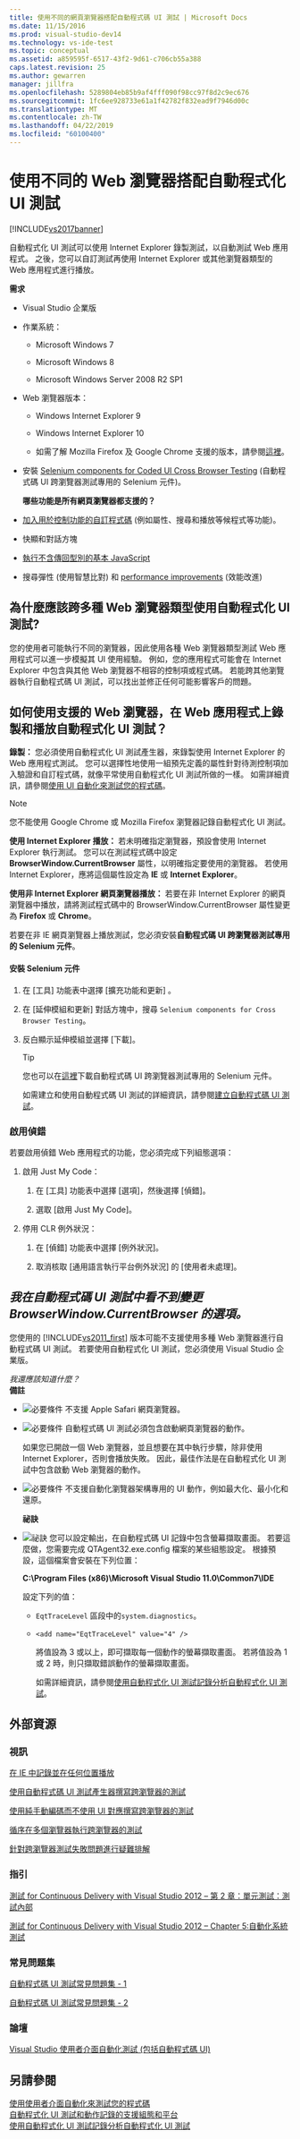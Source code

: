 ```yaml
---
title: 使用不同的網頁瀏覽器搭配自動程式碼 UI 測試 | Microsoft Docs
ms.date: 11/15/2016
ms.prod: visual-studio-dev14
ms.technology: vs-ide-test
ms.topic: conceptual
ms.assetid: a859595f-6517-43f2-9d61-c706cb55a388
caps.latest.revision: 25
ms.author: gewarren
manager: jillfra
ms.openlocfilehash: 5289804eb85b9af4fff090f98cc97f8d2c9ec676
ms.sourcegitcommit: 1fc6ee928733e61a1f42782f832ead9f7946d00c
ms.translationtype: MT
ms.contentlocale: zh-TW
ms.lasthandoff: 04/22/2019
ms.locfileid: "60100400"
---
```

# <a name="using-different-web-browsers-with-coded-ui-tests"></a>使用不同的 Web 瀏覽器搭配自動程式化 UI 測試
[!INCLUDE[vs2017banner](../includes/vs2017banner.md)]

自動程式化 UI 測試可以使用 Internet Explorer 錄製測試，以自動測試 Web 應用程式。 之後，您可以自訂測試再使用 Internet Explorer 或其他瀏覽器類型的 Web 應用程式進行播放。  
  
 **需求**  
  
- Visual Studio 企業版  
  
- 作業系統：  
  
  - Microsoft Windows 7  
  
  - Microsoft Windows 8  
  
  - Microsoft Windows Server 2008 R2 SP1  
  
- Web 瀏覽器版本：  
  
  - Windows Internet Explorer 9  
  
  - Windows Internet Explorer 10  
  
  - 如需了解 Mozilla Firefox 及 Google Chrome 支援的版本，請參閱[這裡](http://visualstudiogallery.msdn.microsoft.com/11cfc881-f8c9-4f96-b303-a2780156628d/)。  
  
- 安裝 [Selenium components for Coded UI Cross Browser Testing](http://visualstudiogallery.msdn.microsoft.com/11cfc881-f8c9-4f96-b303-a2780156628d/) (自動程式碼 UI 跨瀏覽器測試專用的 Selenium 元件)。  
  
  **哪些功能是所有網頁瀏覽器都支援的？**  
  
- [加入用於控制功能的自訂程式碼](http://blogs.msdn.com/b/visualstudioalm/archive/2012/12/10/coded-ui-test-configuring-search-properties-while-recording-on-internet-explorer.aspx) (例如屬性、搜尋和播放等候程式等功能)。  
  
- 快顯和對話方塊  
  
- [執行不含傳回型別的基本 JavaScript](http://blogs.msdn.com/b/visualstudioalm/archive/2013/01/18/introducing-jscript-execution-on-internetexplorer-and-crossbrowser-in-coded-ui-test.aspx)  
  
- 搜尋彈性 (使用智慧比對) 和 [performance improvements](http://blogs.msdn.com/b/visualstudioalm/archive/2012/02/01/guidelines-on-improving-performance-of-coded-ui-test-playback.aspx) (效能改進)  
  
## <a name="why-should-i-use-coded-ui-tests-across-multiple-web-browser-types"></a>為什麼應該跨多種 Web 瀏覽器類型使用自動程式化 UI 測試?  
 您的使用者可能執行不同的瀏覽器，因此使用各種 Web 瀏覽器類型測試 Web 應用程式可以進一步模擬其 UI 使用經驗。 例如，您的應用程式可能會在 Internet Explorer 中包含與其他 Web 瀏覽器不相容的控制項或程式碼。 若能跨其他瀏覽器執行自動程式碼 UI 測試，可以找出並修正任何可能影響客戶的問題。  
  
## <a name="how-do-i-record-and-play-back-coded-ui-tests-on-web-applications-using-the-supported-web-browsers"></a>如何使用支援的 Web 瀏覽器，在 Web 應用程式上錄製和播放自動程式化 UI 測試？  
 **錄製：** 您必須使用自動程式化 UI 測試產生器，來錄製使用 Internet Explorer 的 Web 應用程式測試。 您可以選擇性地使用一組預先定義的屬性針對待測控制項加入驗證和自訂程式碼，就像平常使用自動程式化 UI 測試所做的一樣。 如需詳細資訊，請參閱[使用 UI 自動化來測試您的程式碼](../test/use-ui-automation-to-test-your-code.md)。  
  
> [!NOTE]
>  您不能使用 Google Chrome 或 Mozilla Firefox 瀏覽器記錄自動程式化 UI 測試。  
  
 **使用 Internet Explorer 播放：** 若未明確指定瀏覽器，預設會使用 Internet Explorer 執行測試。 您可以在測試程式碼中設定 **BrowserWindow.CurrentBrowser** 屬性，以明確指定要使用的瀏覽器。 若使用 Internet Explorer，應將這個屬性設定為 **IE** 或 **Internet Explorer**。  
  
 **使用非 Internet Explorer 網頁瀏覽器播放：** 若要在非 Internet Explorer 的網頁瀏覽器中播放，請將測試程式碼中的 BrowserWindow.CurrentBrowser 屬性變更為 **Firefox** 或 **Chrome**。  
  
 若要在非 IE 網頁瀏覽器上播放測試，您必須安裝**自動程式碼 UI 跨瀏覽器測試專用的 Selenium 元件**。  
  
#### <a name="installing-selenium-components"></a>安裝 Selenium 元件  
  
1. 在 [工具]  功能表中選擇 [擴充功能和更新] 。  
  
2. 在 [延伸模組和更新] 對話方塊中，搜尋 `Selenium components for Cross Browser Testing`。  
  
3. 反白顯示延伸模組並選擇 [下載]。  
  
   > [!TIP]
   >  您也可以在[這裡](http://visualstudiogallery.msdn.microsoft.com/11cfc881-f8c9-4f96-b303-a2780156628d/)下載自動程式碼 UI 跨瀏覽器測試專用的 Selenium 元件。  
  
   如需建立和使用自動程式碼 UI 測試的詳細資訊，請參閱[建立自動程式碼 UI 測試](../test/use-ui-automation-to-test-your-code.md#VerifyingCodeUsingCUITCreate)。  
  
### <a name="enable-debugging"></a>啟用偵錯  
 若要啟用偵錯 Web 應用程式的功能，您必須完成下列組態選項：  
  
1. 啟用 Just My Code：  
  
    1. 在 [工具] 功能表中選擇 [選項]，然後選擇 [偵錯]。  
  
    2. 選取 [啟用 Just My Code]。  
  
2. 停用 CLR 例外狀況：  
  
    1. 在 [偵錯] 功能表中選擇 [例外狀況]。  
  
    2. 取消核取 [通用語言執行平台例外狀況] 的 [使用者未處理]。  
  
## <a name="generate"></a> *我在自動程式碼 UI 測試中看不到變更 BrowserWindow.CurrentBrowser 的選項。*  
 您使用的 [!INCLUDE[vs2011_first](../includes/vs2011-first-md.md)] 版本可能不支援使用多種 Web 瀏覽器進行自動程式碼 UI 測試。 若要使用自動程式化 UI 測試，您必須使用 Visual Studio 企業版。  
  
 *我還應該知道什麼？*  
 **備註**  
  
- ![必要條件](../test/media/prereq.png "Prereq") 不支援 Apple Safari 網頁瀏覽器。  
  
- ![必要條件](../test/media/prereq.png "Prereq") 自動程式碼 UI 測試必須包含啟動網頁瀏覽器的動作。  
  
   如果您已開啟一個 Web 瀏覽器，並且想要在其中執行步驟，除非使用 Internet Explorer，否則會播放失敗。 因此，最佳作法是在自動程式化 UI 測試中包含啟動 Web 瀏覽器的動作。  
  
- ![必要條件](../test/media/prereq.png "Prereq") 不支援自動化瀏覽器架構專用的 UI 動作，例如最大化、最小化和還原。  
  
  **祕訣**  
  
- ![祕訣](../test/media/tip.png "祕訣") 您可以設定輸出，在自動程式碼 UI 記錄中包含螢幕擷取畫面。 若要這麼做，您需要完成 QTAgent32.exe.config 檔案的某些組態設定。 根據預設，這個檔案會安裝在下列位置：  
  
   **C:\Program Files (x86)\Microsoft Visual Studio 11.0\Common7\IDE**  
  
   設定下列的值：  
  
  - `EqtTraceLevel` 區段中的`system.diagnostics`。  
  
  - `<add name="EqtTraceLevel" value="4" />`  
  
     將值設為 3 或以上，即可擷取每一個動作的螢幕擷取畫面。 若將值設為 1 或 2 時，則只擷取錯誤動作的螢幕擷取畫面。  
  
    如需詳細資訊，請參閱[使用自動程式化 UI 測試記錄分析自動程式化 UI 測試](../test/analyzing-coded-ui-tests-using-coded-ui-test-logs.md)。  
  
## <a name="external-resources"></a>外部資源  
  
### <a name="videos"></a>視訊  
 [在 IE 中記錄並在任何位置播放](https://skydrive.live.com/redir?resid=AE5CD7309CCCC43C!183&authkey=!ANqaLtCZbtJrImU)  
  
 [使用自動程式碼 UI 測試產生器撰寫跨瀏覽器的測試](https://skydrive.live.com/redir?resid=AE5CD7309CCCC43C!184&authkey=!AKG8CSow_qmeTq8)  
  
 [使用純手動編碼而不使用 UI 對應撰寫跨瀏覽器的測試](https://skydrive.live.com/redir?resid=AE5CD7309CCCC43C!186&authkey=!AJaEvxJnsefyAT4)  
  
 [循序在多個瀏覽器執行跨瀏覽器的測試](https://skydrive.live.com/redir?resid=AE5CD7309CCCC43C!187&authkey=!ADI8eCQkxHnpOR8)  
  
 [針對跨瀏覽器測試失敗問題進行疑難排解](https://skydrive.live.com/redir?resid=AE5CD7309CCCC43C!182&authkey=!AEpS48i295B49FI)  
  
### <a name="guidance"></a>指引  
 [測試 for Continuous Delivery with Visual Studio 2012 – 第 2 章：單元測試：測試內部](http://go.microsoft.com/fwlink/?LinkID=255188)  
  
 [測試 for Continuous Delivery with Visual Studio 2012 – Chapter 5:自動化系統測試](http://go.microsoft.com/fwlink/?LinkID=255196)  
  
### <a name="faq"></a>常見問題集  
 [自動程式碼 UI 測試常見問題集 - 1](http://go.microsoft.com/fwlink/?LinkID=230576)  
  
 [自動程式碼 UI 測試常見問題集 - 2](http://go.microsoft.com/fwlink/?LinkID=230578)  
  
### <a name="forum"></a>論壇  
 [Visual Studio 使用者介面自動化測試 (包括自動程式碼 UI)](http://go.microsoft.com/fwlink/?LinkID=224497)  
  
## <a name="see-also"></a>另請參閱  
 [使用使用者介面自動化來測試您的程式碼](../test/use-ui-automation-to-test-your-code.md)   
 [自動程式化 UI 測試和動作記錄的支援組態和平台](../test/supported-configurations-and-platforms-for-coded-ui-tests-and-action-recordings.md)   
 [使用自動程式化 UI 測試記錄分析自動程式化 UI 測試](../test/analyzing-coded-ui-tests-using-coded-ui-test-logs.md)
